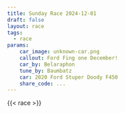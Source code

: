 ```yaml
---
title: Sunday Race 2024-12-01
draft: false
layout: race
tags:
  - race
params:
    car_image: unknown-car.png
    callout: Ford Fing one December!
    car_by: Belaraphon
    tune_by: Baumbatz
    car: 2020 Ford Stuper Doody F450
    share_code: ...
---
```


{{< race >}}